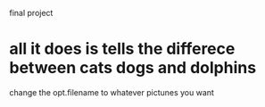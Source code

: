 final project
# all it does is tells the differece between cats dogs and dolphins
change the opt.filename to whatever pictunes you want 

